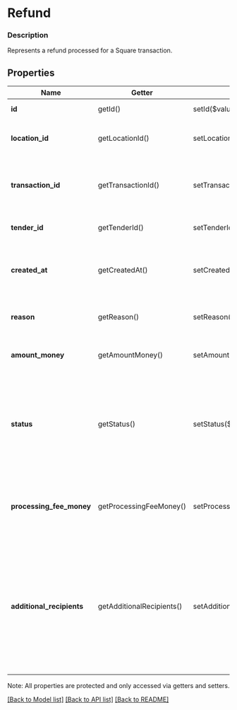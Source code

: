 # Refund

### Description

Represents a refund processed for a Square transaction.

## Properties
Name | Getter | Setter | Type | Description | Notes
------------ | ------------- | ------------- | ------------- | ------------- | -------------
**id** | getId() | setId($value) | **string** | The refund&#39;s unique ID. | 
**location_id** | getLocationId() | setLocationId($value) | **string** | The ID of the refund&#39;s associated location. | 
**transaction_id** | getTransactionId() | setTransactionId($value) | **string** | The ID of the transaction that the refunded tender is part of. | 
**tender_id** | getTenderId() | setTenderId($value) | **string** | The ID of the refunded tender. | 
**created_at** | getCreatedAt() | setCreatedAt($value) | **string** | The time when the refund was created, in RFC 3339 format. | [optional] 
**reason** | getReason() | setReason($value) | **string** | The reason for the refund being issued. | 
**amount_money** | getAmountMoney() | setAmountMoney($value) | [**\SquareConnect\Model\Money**](Money.md) | The amount of money refunded to the buyer. | 
**status** | getStatus() | setStatus($value) | **string** | The current status of the refund (&#x60;PENDING&#x60;, &#x60;APPROVED&#x60;, &#x60;REJECTED&#x60;, or &#x60;FAILED&#x60;). See [RefundStatus](#type-refundstatus) for possible values | 
**processing_fee_money** | getProcessingFeeMoney() | setProcessingFeeMoney($value) | [**\SquareConnect\Model\Money**](Money.md) | The amount of Square processing fee money refunded to the *merchant*. | [optional] 
**additional_recipients** | getAdditionalRecipients() | setAdditionalRecipients($value) | [**\SquareConnect\Model\AdditionalRecipient[]**](AdditionalRecipient.md) | Additional recipients (other than the merchant) receiving a portion of this refund. For example, fees assessed on a refund of a purchase by a third party integration. | [optional] 

Note: All properties are protected and only accessed via getters and setters.

[[Back to Model list]](../../README.md#documentation-for-models) [[Back to API list]](../../README.md#documentation-for-api-endpoints) [[Back to README]](../../README.md)

